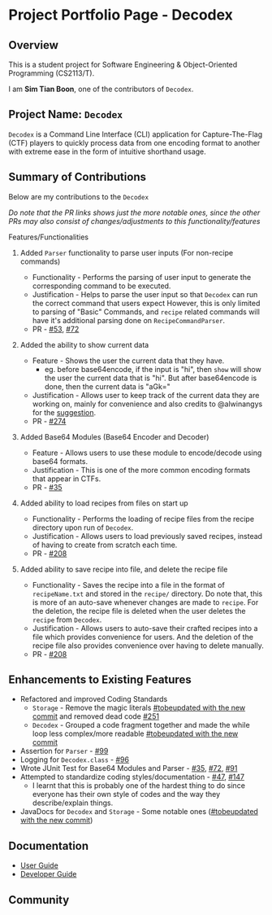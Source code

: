 # Project Portfolio Page - Decodex

## Overview

This is a student project for Software Engineering & Object-Oriented Programming (CS2113/T).

I am **Sim Tian Boon**, one of the contributors of `Decodex`.

## Project Name: `Decodex`
`Decodex` is a Command Line Interface (CLI) application for Capture-The-Flag (CTF) players to quickly process data from one encoding format to another with extreme ease in the form of intuitive shorthand usage.

## Summary of Contributions
Below are my contributions to the `Decodex`

*Do note that the PR links shows just the more notable ones, since the other PRs may also consist of changes/adjustments to this functionality/features*

Features/Functionalities

1. Added `Parser` functionality to parse user inputs (For non-recipe commands)
    - Functionality - Performs the parsing of user input to generate the corresponding command to be executed.
    - Justification - Helps to parse the user input so that `Decodex` can run the correct command that users expect However, this is only limited to parsing of "Basic" Commands, and `recipe` related commands will have it's additional parsing done on `RecipeCommandParser`.
    - PR - [#53](https://github.com/AY2122S1-CS2113T-T10-3/tp/pull/53), [#72](https://github.com/AY2122S1-CS2113T-T10-3/tp/pull/72/files)

2. Added the ability to show current data
    - Feature - Shows the user the current data that they have.
      - eg. before base64encode, if the input is "hi", then `show` will show the user the current data that is "hi". But after base64encode is done, then the current data is "aGk="
    - Justification - Allows user to keep track of the current data they are working on, mainly for convenience and also credits to @alwinangys for the [suggestion](https://github.com/alwinangys/ped/issues/4).
    - PR - [#274](https://github.com/AY2122S1-CS2113T-T10-3/tp/pull/274)

3. Added Base64 Modules (Base64 Encoder and Decoder)
    - Feature - Allows users to use these module to encode/decode using base64 formats.
    - Justification - This is one of the more common encoding formats that appear in CTFs.
    - PR - [#35](https://github.com/AY2122S1-CS2113T-T10-3/tp/pull/35)

4. Added ability to load recipes from files on start up
    - Functionality - Performs the loading of recipe files from the recipe directory upon run of `Decodex`.
    - Justification - Allows users to load previously saved recipes, instead of having to create from scratch each time.
    - PR - [#208](https://github.com/AY2122S1-CS2113T-T10-3/tp/pull/208/)

5. Added ability to save recipe into file, and delete the recipe file
    - Functionality - Saves the recipe into a file in the format of `recipeName.txt` and stored in the `recipe/` directory. Do note that, this is more of an auto-save whenever changes are made to `recipe`. For the deletion, the recipe file is deleted when the user deletes the `recipe` from `Decodex`.
    - Justification - Allows users to auto-save their crafted recipes into a file which provides convenience for users. And the deletion of the recipe file also provides convenience over having to delete manually.
    - PR - [#208](https://github.com/AY2122S1-CS2113T-T10-3/tp/pull/208/)


## Enhancements to Existing Features
  - Refactored and improved Coding Standards
    - `Storage` - Remove the magic literals [#tobeupdated with the new commit](rrr) and removed dead code [#251](https://github.com/AY2122S1-CS2113T-T10-3/tp/pull/251/files)
    - `Decodex` - Grouped a code fragment together and made the while loop less complex/more readable [#tobeupdated with the new commit](rrr)
  - Assertion for `Parser` - [#99](https://github.com/AY2122S1-CS2113T-T10-3/tp/pull/99/files)
  - Logging for `Decodex.class` - [#96](https://github.com/AY2122S1-CS2113T-T10-3/tp/pull/96)
  - Wrote JUnit Test for Base64 Modules and Parser - [#35](https://github.com/AY2122S1-CS2113T-T10-3/tp/pull/35), [#72](https://github.com/AY2122S1-CS2113T-T10-3/tp/pull/72/), [#91](https://github.com/AY2122S1-CS2113T-T10-3/tp/pull/91)
  - Attempted to standardize coding styles/documentation - [#47](https://github.com/AY2122S1-CS2113T-T10-3/tp/pull/47), [#147](https://github.com/AY2122S1-CS2113T-T10-3/tp/pull/147)
     - I learnt that this is probably one of the hardest thing to do since everyone has their own style of codes and the way they describe/explain things.
  - JavaDocs for `Decodex` and `Storage` - Some notable ones ([#tobeupdated with the new commit](rrr))

## Documentation
  - [User Guide](https://ay2122s1-cs2113t-t10-3.github.io/tp/UserGuide.html)
  - [Developer Guide](https://ay2122s1-cs2113t-t10-3.github.io/tp/DeveloperGuide.html)


## Community
